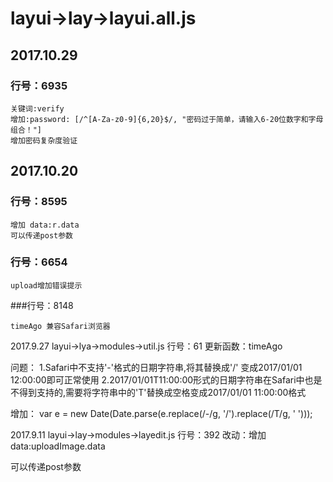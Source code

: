 

# layui->lay->layui.all.js

## 2017.10.29
### 行号：6935
```
关键词:verify
增加:password: [/^[A-Za-z0-9]{6,20}$/, "密码过于简单，请输入6-20位数字和字母组合！"]
增加密码复杂度验证
```

## 2017.10.20
### 行号：8595
```
增加 data:r.data
可以传递post参数
```

### 行号：6654
```
upload增加错误提示
```

###行号：8148
```
timeAgo 兼容Safari浏览器
```







2017.9.27
layui->lya->modules->util.js
行号：61
更新函数：timeAgo

问题：
	1.Safari中不支持'-'格式的日期字符串,将其替换成'/' 变成2017/01/01 12:00:00即可正常使用
	2.2017/01/01T11:00:00形式的日期字符串在Safari中也是不得到支持的,需要将字符串中的'T'替换成空格变成2017/01/01 11:00:00格式

增加： var e = new Date(Date.parse(e.replace(/-/g, '/').replace(/T/g, ' ')));

2017.9.11
layui->lay->modules->layedit.js
行号：392
改动：增加 data:uploadImage.data

可以传递post参数





